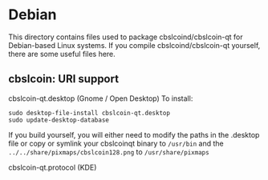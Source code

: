 
Debian
====================
This directory contains files used to package cbslcoind/cbslcoin-qt
for Debian-based Linux systems. If you compile cbslcoind/cbslcoin-qt yourself, there are some useful files here.

## cbslcoin: URI support ##


cbslcoin-qt.desktop  (Gnome / Open Desktop)
To install:

	sudo desktop-file-install cbslcoin-qt.desktop
	sudo update-desktop-database

If you build yourself, you will either need to modify the paths in
the .desktop file or copy or symlink your cbslcoinqt binary to `/usr/bin`
and the `../../share/pixmaps/cbslcoin128.png` to `/usr/share/pixmaps`

cbslcoin-qt.protocol (KDE)

